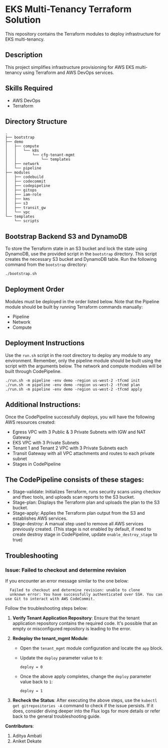 
# EKS Multi-Tenancy Terraform Solution

This repository contains the Terraform modules to deploy infrastructure for EKS multi-tenancy.

## Description

This project simplifies infrastructure provisioning for AWS EKS multi-tenancy using Terraform and AWS DevOps services.

## Skills Required

- AWS DevOps
- Terraform

## Directory Structure

```
.
├── bootstrap
├── demo
│   ├── compute
│   │   └── k8s
│   │       └── cfg-tenant-mgmt
│   │           └── templates
│   ├── network
│   └── pipeline
├── modules
│   ├── codebuild
│   ├── codecommit
│   ├── codepipeline
│   ├── gitops
│   ├── iam-role
│   ├── kms
│   ├── s3
│   ├── transit_gw
│   └── vpc
└── templates
    └── scripts
```

## Bootstrap Backend S3 and DynamoDB

To store the Terraform state in an S3 bucket and lock the state using DynamoDB, use the provided script in the `bootstrap` directory. This script creates the necessary S3 bucket and DynamoDB table. Run the following command from the `bootstrap` directory:

```sh
./bootstrap.sh
```

## Deployment Order

Modules must be deployed in the order listed below. Note that the Pipeline module should be built by running Terraform commands manually:

- Pipeline
- Network
- Compute

## Deployment Instructions

Use the `run.sh` script in the root directory to deploy any module to any environment. Remember, only the pipeline module should be built using the script with the arguments below. The network and compute modules will be built through CodePipeline.

```
./run.sh -m pipeline -env demo -region us-west-2 -tfcmd init
./run.sh -m pipeline -env demo -region us-west-2 -tfcmd plan
./run.sh -m pipeline -env demo -region us-west-2 -tfcmd apply
```

## Additional Instructions:
Once the CodePipeline successfully deploys, you will have the following AWS resources created:

- Egress VPC with 3 Public & 3 Private Subnets with IGW and NAT Gateway
- EKS VPC with 3 Private Subnets
- Tenant 1 and Tenant 2 VPC with 3 Private Subnets each
- Transit Gateway with all VPC attachments and routes to each private subnet
- Stages in CodePipeline

## The CodePipeline consists of these stages:
- Stage-validate: Initializes Terraform, runs security scans using checkov and tfsec tools, and uploads scan reports to the S3 bucket.
- Stage-plan: Displays the Terraform plan and uploads the plan to the S3 bucket.
- Stage-apply: Applies the Terraform plan output from the S3 and establishes AWS services.
- Stage-destroy: A manual step used to remove all AWS services previously created. (This stage is not enabled by default, if need to create destroy stage in CodePipeline, update `enable_destroy_stage` to true)

## Troubleshooting

### Issue: Failed to checkout and determine revision

If you encounter an error message similar to the one below:

```
  Failed to checkout and determine revision: unable to clone
  unknown error: You have successfully authenticated over SSH. You can use Git to interact with AWS CodeCommit.
```

Follow the troubleshooting steps below:

1. **Verify Tenant Application Repository**: Ensure that the tenant application repository contains the required code. It's possible that an empty or misconfigured repository is leading to the error.

2. **Redeploy the tenant_mgmt Module**:
   
   - Open the `tenant_mgmt` module configuration and locate the `app` block.
   
   - Update the `deploy` parameter value to `0`:
     ```hcl
     deploy = 0
     ```
   - Once the above apply completes, change the `deploy` parameter value back to `1`:
     ```hcl
     deploy = 1
     ```

3. **Recheck the Status**: After executing the above steps, use the `kubectl get gitrepositories -A` command to check if the issue persists. If it does, consider diving deeper into the Flux logs for more details or refer back to the general troubleshooting guide.



**Contributors**:
1. Aditya Ambati
2. Aniket Dekate


